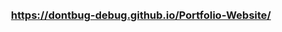 <h3 align="center" style="text-align: center; margin-top: 5%">
	<a href="https://dontbug-debug.github.io/Portfolio-Website/">https://dontbug-debug.github.io/Portfolio-Website/</a>     
</h3>
<!-- <img
    src=""
    alt=""
    align="center"	
/> -->
